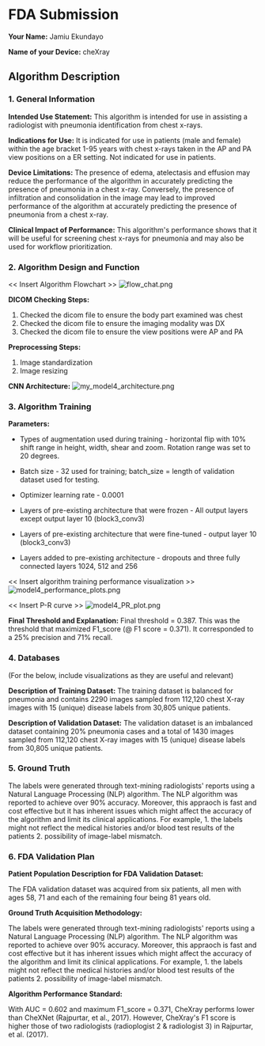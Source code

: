 # FDA  Submission

**Your Name:**  Jamiu Ekundayo

**Name of your Device:**  cheXray

## Algorithm Description 

### 1. General Information

**Intended Use Statement:** This algorithm is intended for use in assisting a radiologist with pneumonia identification from chest x-rays.

**Indications for Use:** It is indicated for use in patients (male and female) within the age bracket 1-95 years with chest x-rays taken in the AP and PA view positions on a ER setting. Not indicated for use in patients.  

**Device Limitations:** The presence of edema, atelectasis and effusion  may reduce the performance of the algorithm in accurately predicting the presence of pneumonia in a chest x-ray. Conversely, the presence of infiltration and consolidation in the image may lead to improved performance of the algorithm at accurately predicting the presence of pneumonia from a chest x-ray.  

**Clinical Impact of Performance:** This algorithm's performance shows that it will be useful for screening chest x-rays for pneumonia and may also be used for workflow prioritization. 

### 2. Algorithm Design and Function

<< Insert Algorithm Flowchart >>
![flow_chat.png](attachment:flow_chat.png)

**DICOM Checking Steps:**

   1. Checked the dicom file to ensure the body part examined was chest
   2. Checked the dicom file to ensure the imaging modality was DX
   3. Checked the dicom file to ensure the view positions were AP and PA

**Preprocessing Steps:**

   1. Image standardization
   2. Image resizing 
   
**CNN Architecture:**
![my_model4_architecture.png](attachment:my_model4_architecture.png)

### 3. Algorithm Training

**Parameters:**

* Types of augmentation used during training - horizontal flip with 10% shift range in height, width, shear and zoom. Rotation range was set to 20 degrees.

* Batch size - 32 used for training; batch_size = length of validation dataset used for testing. 

* Optimizer learning rate - 0.0001

* Layers of pre-existing architecture that were frozen - All output layers except output layer 10 (block3_conv3)

* Layers of pre-existing architecture that were fine-tuned - output layer 10 (block3_conv3)

* Layers added to pre-existing architecture - dropouts and three fully connected layers 1024, 512 and 256

<< Insert algorithm training performance visualization >> 
![model4_performance_plots.png](attachment:model4_performance_plots.png)


<< Insert P-R curve >>
![model4_PR_plot.png](https://github.com/datasolver/Udacity_AI_for_Healthcare/blob/master/pneumonia_detection_my_submission/model4_PR_plot.png)

**Final Threshold and Explanation:** Final threshold = 0.387. This was the threshold that maximized F1_score (@ F1 score = 0.371). It corresponded to a 25% precision and 71% recall.

### 4. Databases
 (For the below, include visualizations as they are useful and relevant)

**Description of Training Dataset:** The training dataset is balanced for pneumonia and contains 2290 images sampled from 112,120 chest X-ray images with 15 (unique) disease labels from 30,805 unique patients.  

**Description of Validation Dataset:** The validation dataset is an imbalanced dataset containing 20% pneumonia cases and a total of 1430 images sampled from 112,120 chest X-ray images with 15 (unique) disease labels from 30,805 unique patients. 


### 5. Ground Truth

The labels were generated through text-mining radiologists' reports using a Natural Language Processing (NLP) algorithm. The 
NLP algorithm was reported to achieve over 90% accuracy. Moreover, this appraoch is fast and cost effective but it has inherent issues which might affect the accuracy of the algorithm and limit its clinical applications. For example, 
    1. the labels might not reflect the medical histories and/or blood test results of the patients
    2. possibility of image-label mismatch.


### 6. FDA Validation Plan

**Patient Population Description for FDA Validation Dataset:** 

The FDA validation dataset was acquired from six patients, all men with ages 58, 71 and each of the remaining four being 81 years old.

**Ground Truth Acquisition Methodology:**

The labels were generated through text-mining radiologists' reports using a Natural Language Processing (NLP) algorithm. The 
NLP algorithm was reported to achieve over 90% accuracy. Moreover, this appraoch is fast and cost effective but it has inherent issues which might affect the accuracy of the algorithm and limit its clinical applications. For example, 
    1. the labels might not reflect the medical histories and/or blood test results of the patients
    2. possibility of image-label mismatch.

**Algorithm Performance Standard:**

With AUC = 0.602 and maximum F1_score = 0.371, CheXray performs lower than CheXNet (Rajpurtar, et al., 2017). However, CheXray's F1 score is higher those of two radiologists (radioplogist 2 & radiologist 3) in Rajpurtar, et al. (2017).
